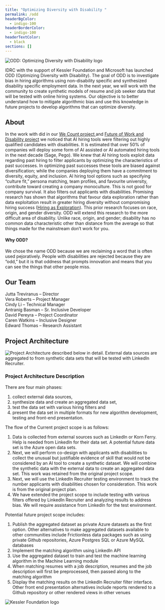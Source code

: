 ```yaml
---
title: "Optimizing Diversity with Disability "
permalink: /odd
headerBgColor:
  - indigo-100
headerBorderColor:
  - indigo-100
headerTextColor:
  - black
sections: []
---
```

![ODD: Optimizing Diversity with Disability logo](/media/odd-no-text.gif)

IDRC with the support of Kessler Foundation and Microsoft has launched ODD (Optimizing Diversity with Disability). The goal of ODD is to investigate bias in hiring algorithms using non-disability specific and synthesized disability specific employment data. In the next year, we will work with the community to create synthetic models of resume and job seeker data that will be tested with online hiring systems. Our objective is to better understand how to mitigate algorithmic bias and use this knowledge in future projects to develop algorithms that can optimize diversity.

## About

In the work with did in our [We Count project ](https://wecount.inclusivedesign.ca/)and [Future of Work and Disability project](https://wecount.inclusivedesign.ca/views/fwd/) we noticed that AI hiring tools were filtering out highly qualified candidates with disabilities. It is estimated that over 50% of companies will deploy some form of AI assisted or AI automated hiring tools in the next decade (Sage, Pego). We knew that AI hiring tools exploit data regarding past hiring to filter applicants by optimizing the characteristics of past successes. In optimizing past successes these tools are biased against diversification; while the companies deploying them have a commitment to diversity, equity, and inclusion. AI hiring tool options such as specifying “culture fit,” persona matching, team profiles, and favourite university, contribute toward creating a company monoculture. This is not good for company survival. It also filters out applicants with disabilities. Promising research has shown that algorithms that favour data exploration rather than data exploitation result in greater hiring diversity without compromising hiring success [](<(https://www.nber.org/papers/w27736>)([Hiring as Exploration](https://www.nber.org/papers/w27736)). This prior research focuses on race, origin, and gender diversity. ODD will extend this research to the more difficult area of disability. Unlike race, origin, and gender; disability has no common data characteristic other than distance from the average so that things made for the mainstream don’t work for you. 

#### Why ODD?

We chose the name ODD because we are reclaiming a word that is often used pejoratively. People with disabilities are rejected because they are “odd,” but it is that oddness that prompts innovation and means that you can see the things that other people miss.

## Our Team

Jutta Treviranus – Director\
Vera Roberts – Project Manager\
Cindy Li – Technical Manager\
Antranig Basman – Sr. Inclusive Developer\
David Pereyra – Project Coordinator\
Caren Watkins – Inclusive Designer\
Edward Thomas – Research Assistant

## Project Architecture

![Project Architecture described below in detail. External data sources are aggregated to from synthetic data sets that will be tested with LinkedIn Recruiter.](/media/architecture.png)

<!--StartFragment-->

### Project Architecture Description

There are four main phases:

1. collect external data sources, 
2. synthesize data and create an aggregated data set, 
3. test the data set with various hiring filters and 
4. present the data set in multiple formats for new algorithm development, testing and front-end presentation.

The flow of the Current project scope is as follows:

1. Data is collected from external sources such as LinkedIn or Korn Ferry. Help is needed from LinkedIn for their data set. A potential future data set is the Azure open data sets.
2. Next, we will perform co-design with applicants with disabilities to collect the unusual but justifiable evidence of skill that would not be considered by an AI tool to create a synthetic dataset. We will combine the synthetic data with the external data to create an aggregated data set. This work was retained from the original project scope.
3. Next, we will use the LinkedIn Recruiter testing environment to track the number applicants with disabilities chosen for consideration. This work is from the original project plan.
4. We have extended the project scope to include testing with various filters offered by LinkedIn Recruiter and analyzing results to address bias. We will require assistance from LinkedIn for the test environment.

Potential future project scope includes:

1. Publish the aggregated dataset as private Azure datasets as the first option. Other alternatives to make aggregated datasets available to other communities include Frictionless data packages such as using private Github repositories, Azure Postgres SQL or Azure MySQL databases
2. Implement the matching algorithm using LinkedIn API
3. Use the aggregated dataset to train and test the machine learning algorithm in the Machine Learning module
4. When matching resumes with a job description, resumes and the job description will first be preprocessed, then passed along to the matching algorithm
5. Display the matching results on the LinkedIn Recruiter filter interface. Other front end presentation alternatives include reports rendered to a Github repository or other rendered views in other venues

<!--EndFragment-->

![Kessler Foundation logo](/media/kessler-foundation-small.gif)